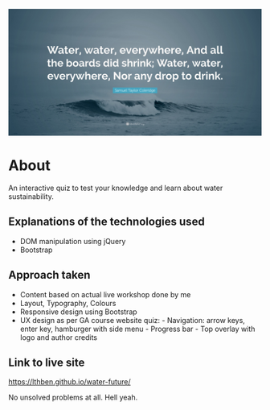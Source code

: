 ![](./media/quote-banner.jpg)

# About

An interactive quiz to test your knowledge and learn about water sustainability.

## Explanations of the technologies used

- DOM manipulation using jQuery
- Bootstrap

## Approach taken

- Content based on actual live workshop done by me
- Layout, Typography, Colours
- Responsive design using Bootstrap
- UX design as per GA course website quiz: - Navigation: arrow keys, enter key, hamburger with side menu - Progress bar - Top overlay with logo and author credits
<!-- - Animations (Animista)?
- Gamification?
- Interactivity? -->

## Link to live site

https://lthben.github.io/water-future/

<!-- ## Unsolved problems, etc -->

No unsolved problems at all. Hell yeah.
